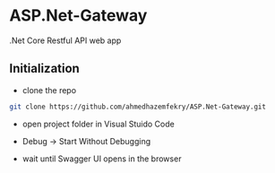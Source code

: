 # ASP.Net-Gateway
.Net Core Restful API web app

## Initialization
* clone the repo
```bash
git clone https://github.com/ahmedhazemfekry/ASP.Net-Gateway.git
```
- open project folder in Visual Stuido Code

- Debug -> Start Without Debugging

- wait until Swagger UI opens in the browser
